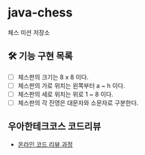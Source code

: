 # java-chess

체스 미션 저장소

## 🛠 기능 구현 목록

* [ ] 체스판의 크기는 8 x 8 이다.
* [ ] 체스판의 가로 위치는 왼쪽부터 a ~ h 이다.
* [ ] 체스판의 세로 위치는 위로 1 ~ 8 이다.
* [ ] 체스판의 각 진영은 대문자와 소문자로 구분한다.

## 우아한테크코스 코드리뷰

- [온라인 코드 리뷰 과정](https://github.com/woowacourse/woowacourse-docs/blob/master/maincourse/README.md)
